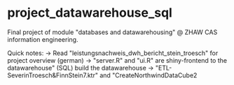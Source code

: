 # project_datawarehouse_sql
Final project of module "databases and datawarehousing" @ ZHAW CAS information engineering.

Quick notes:
-> Read "leistungsnachweis_dwh_bericht_stein_troesch" for project overview (german)
-> "server.R" and "ui.R" are shiny-frontend to the datawarehouse" (SQL) build the datawarehouse
-> "ETL-SeverinTroesch&FinnStein7.ktr" and "CreateNorthwindDataCube2
